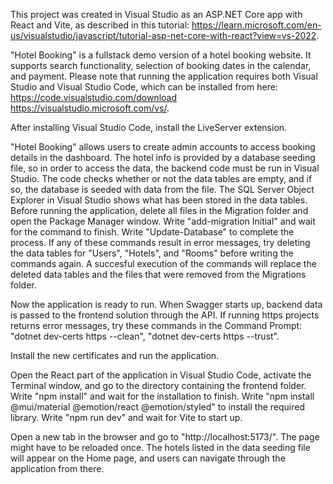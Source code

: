 This project was created in Visual Studio as an ASP.NET Core app with React and Vite, as described in this tutorial:
https://learn.microsoft.com/en-us/visualstudio/javascript/tutorial-asp-net-core-with-react?view=vs-2022.

"Hotel Booking" is a fullstack demo version of a hotel booking website. It supports search functionality, selection of booking dates in the calendar, and payment. Please note that running the application requires both Visual Studio and Visual Studio Code, which can be installed from here:
https://code.visualstudio.com/download
https://visualstudio.microsoft.com/vs/.

After installing Visual Studio Code, install the LiveServer extension.

"Hotel Booking" allows users to create admin accounts to access booking details in the dashboard. The hotel info is provided by a database seeding file, so in order to access the data, the backend code must be run in Visual Studio. The code checks whether or not the data tables are empty, and if so, the database is seeded with data from the file. The SQL Server Object Explorer in Visual Studio shows what has been stored in the data tables. Before running the application, delete all files in the Migration folder and open the Package Manager window. Write "add-migration Initial" and wait for the command to finish. Write "Update-Database" to complete the process. If any of these commands result in error messages, try deleting the data tables for "Users", "Hotels", and "Rooms" before writing the commands again. A succesful execution of the commands will replace the deleted data tables and the files that were removed from the Migrations folder.

Now the application is ready to run. When Swagger starts up, backend data is passed to the frontend solution through the API. 
If running https projects returns error messages, try these commands in the Command Prompt: 
"dotnet dev-certs https --clean",
"dotnet dev-certs https --trust".

Install the new certificates and run the application.

Open the React part of the application in Visual Studio Code, activate the Terminal window, and go to the directory containing the frontend folder. 
Write "npm install" and wait for the installation to finish.
Write "npm install @mui/material @emotion/react @emotion/styled" to install the required library.
Write "npm run dev" and wait for Vite to start up.

Open a new tab in the browser and go to "http://localhost:5173/". The page might have to be reloaded once.
The hotels listed in the data seeding file will appear on the Home page, and users can navigate through the application from there. 







